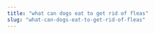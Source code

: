 ```yaml
---
title: "what can dogs eat to get rid of fleas"
slug: "what-can-dogs-eat-to-get-rid-of-fleas"
---
```


